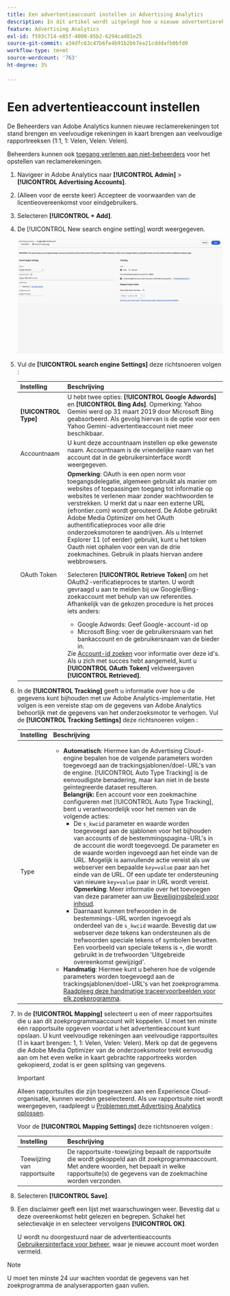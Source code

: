 ```yaml
---
title: Een advertentieaccount instellen in Advertising Analytics
description: In dit artikel wordt uitgelegd hoe u nieuwe advertentierekeningen maakt en meerdere accounts toewijst aan meerdere rapportensuites.
feature: Advertising Analytics
exl-id: f593c714-e85f-4000-85b2-6294cad81e25
source-git-commit: a34dfc63c47b6fe4b91b2b67ea21cdddafb0bfd0
workflow-type: tm+mt
source-wordcount: '763'
ht-degree: 3%

---
```


# Een advertentieaccount instellen

De Beheerders van Adobe Analytics kunnen nieuwe reclamerekeningen tot stand brengen en veelvoudige rekeningen in kaart brengen aan veelvoudige rapportreeksen (1:1, 1: Velen, Velen: Velen).

Beheerders kunnen ook [toegang verlenen aan niet-beheerders](/help/integrate/c-advertising-analytics/overview.md#section_FCC58EB635954A32990D4E67B52B4369) voor het opstellen van reclamerekeningen.

<!--
![](assets/aa_accounts.png)
-->

1. Navigeer in Adobe Analytics naar **[!UICONTROL Admin]** > **[!UICONTROL Advertising Accounts]**.
1. (Alleen voor de eerste keer) Accepteer de voorwaarden van de licentieovereenkomst voor eindgebruikers.
1. Selecteren **[!UICONTROL + Add]**.
1. De [!UICONTROL New search engine setting] wordt weergegeven.

   ![](assets/aa-new-se-account.png)

1. Vul de **[!UICONTROL search engine Settings]** deze richtsnoeren volgen :

   | Instelling | Beschrijving |
   | --- | --- |
   | **[!UICONTROL Type]** | U hebt twee opties: **[!UICONTROL Google Adwords]** en **[!UICONTROL Bing Ads]**.  Opmerking: Yahoo Gemini werd op 31 maart 2019 door Microsoft Bing geabsorbeerd. Als gevolg hiervan is de optie voor een Yahoo Gemini-advertentieaccount niet meer beschikbaar. |
   | Accountnaam | U kunt deze accountnaam instellen op elke gewenste naam.  Accountnaam is de vriendelijke naam van het account dat in de gebruikersinterface wordt weergegeven. |
   | OAuth Token | **Opmerking**: OAuth is een open norm voor toegangsdelegatie, algemeen gebruikt als manier om websites of toepassingen toegang tot informatie op websites te verlenen maar zonder wachtwoorden te verstrekken. U merkt dat u naar een externe URL (efrontier.com) wordt gerouteerd. De Adobe gebruikt Adobe Media Optimizer om het OAuth authentificatieproces voor alle drie onderzoeksmotoren te aandrijven. Als u Internet Explorer 11 (of eerder) gebruikt, kunt u het token Oauth niet ophalen voor een van de drie zoekmachines. Gebruik in plaats hiervan andere webbrowsers.<p>Selecteren **[!UICONTROL Retrieve Token]** om het OAuth2-verificatieproces te starten. U wordt gevraagd u aan te melden bij uw Google/Bing-zoekaccount met behulp van uw referenties. Afhankelijk van de gekozen procedure is het proces iets anders: <ul><li>Google Adwords: Geef Google-account-id op</li><li>Microsoft Bing: voer de gebruikersnaam van het bankaccount en de gebruikersnaam van de bieder in.</li></ul>Zie [Account-id zoeken](/help/integrate/c-advertising-analytics/c-adanalytics-workflow/aa-locate-account-id.md) voor informatie over deze id&#39;s. Als u zich met succes hebt aangemeld, kunt u **[!UICONTROL OAuth Token]** veldweergaven **[!UICONTROL Retrieved]**. |

1. In de **[!UICONTROL Tracking]** geeft u informatie over hoe u de gegevens kunt bijhouden met uw Adobe Analytics-implementatie. Het volgen is een vereiste stap om de gegevens van Adobe Analytics behoorlijk met de gegevens van het onderzoeksmotor te verhogen.
Vul de **[!UICONTROL Tracking Settings]** deze richtsnoeren volgen :

   | Instelling | Beschrijving |
   | --- | --- |
   | Type | <ul><li>**Automatisch**: Hiermee kan de Advertising Cloud-engine bepalen hoe de volgende parameters worden toegevoegd aan de trackingsjablonen/doel-URL&#39;s van de engine. [!UICONTROL Auto Type Tracking] is de eenvoudigste benadering, maar kan niet in de beste geïntegreerde dataset resulteren.<br>**Belangrijk:** Een account voor een zoekmachine configureren met [!UICONTROL Auto Type Tracking], bent u verantwoordelijk voor het nemen van de volgende acties:<ul><li>De `s_kwcid` parameter en waarde worden toegevoegd aan de sjablonen voor het bijhouden van accounts of de bestemmingspagina-URL&#39;s in de account die wordt toegevoegd. De parameter en de waarde worden ingevoegd aan het einde van de URL. Mogelijk is aanvullende actie vereist als uw webserver een bepaalde `key=value` paar aan het einde van de URL. Of een update ter ondersteuning van nieuwe `key=value` paar in URL wordt vereist. **Opmerking**: Meer informatie over het toevoegen van deze parameter aan uw [Beveiligingsbeleid voor inhoud](https://experienceleague.adobe.com/en/docs/id-service/using/reference/csp).</li><li>Daarnaast kunnen trefwoorden in de bestemmings-URL worden ingevoegd als onderdeel van de `s_kwcid` waarde. Bevestig dat uw webserver deze tekens kan ondersteunen als de trefwoorden speciale tekens of symbolen bevatten. Een voorbeeld van speciale tekens is `+`, die wordt gebruikt in de trefwoorden &#39;Uitgebreide overeenkomst gewijzigd&#39;.</li></ul></li><li>**Handmatig**: Hiermee kunt u beheren hoe de volgende parameters worden toegevoegd aan de trackingsjablonen/doel-URL&#39;s van het zoekprogramma. [Raadpleeg deze handmatige traceervoorbeelden voor elk zoekprogramma](/help/integrate/c-advertising-analytics/c-adanalytics-workflow/aa-manual-vs-automatic-tracking.md).</li></ul> |

1. In de **[!UICONTROL Mapping]** selecteert u een of meer rapportsuites die u aan dit zoekprogrammaaccount wilt koppelen. U moet ten minste één rapportsuite opgeven voordat u het advertentieaccount kunt opslaan. U kunt veelvoudige rekeningen aan veelvoudige rapportsuites (1 in kaart brengen: 1, 1: Velen, Velen: Velen). Merk op dat de gegevens die Adobe Media Optimizer van de onderzoeksmotor trekt eenvoudig aan om het even welke in kaart gebrachte rapportreeks worden gekopieerd, zodat is er geen splitsing van gegevens.

   >[!IMPORTANT]
   >
   >Alleen rapportsuites die zijn toegewezen aan een Experience Cloud-organisatie, kunnen worden geselecteerd. Als uw rapportsuite niet wordt weergegeven, raadpleegt u [Problemen met Advertising Analytics oplossen](/help/integrate/c-advertising-analytics/c-adanalytics-workflow/aa-troubleshooting.md).

   Voor de **[!UICONTROL Mapping Settings]** deze richtsnoeren volgen :

   | Instelling | Beschrijving |
   | --- | --- |
   | Toewijzing van rapportsuite | De rapportsuite-toewijzing bepaalt de rapportsuite die wordt gekoppeld aan dit zoekprogrammaaccount. Met andere woorden, het bepaalt in welke rapportsuite(s) de gegevens van de zoekmachine worden verzonden. |


1. Selecteren **[!UICONTROL Save]**.
1. Een disclaimer geeft een lijst met waarschuwingen weer. Bevestig dat u deze overeenkomst hebt gelezen en begrepen. Schakel het selectievakje in en selecteer vervolgens **[!UICONTROL OK]**.

   U wordt nu doorgestuurd naar de advertentieaccounts [Gebruikersinterface voor beheer](/help/integrate/c-advertising-analytics/c-adanalytics-workflow/aa-manage-ad-accounts.md), waar je nieuwe account moet worden vermeld.

>[!NOTE]
>
>U moet ten minste 24 uur wachten voordat de gegevens van het zoekprogramma de analyserapporten gaan vullen.
